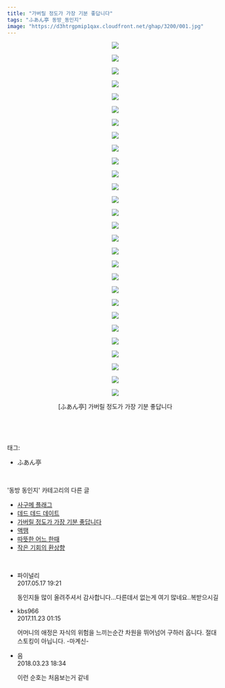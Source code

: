 ```yaml
---
title: "가버릴 정도가 가장 기분 좋답니다"
tags: "ふあん亭 동방_동인지"
image: "https://d3htrgpmip1qax.cloudfront.net/ghap/3200/001.jpg"
---
```

<div class="article">
<p style="text-align: center; clear: none; float: none;"><img src="{{ site.imgserver5 }}/ghap/3200/001.jpg"/></p>
<p style="text-align: center; clear: none; float: none;"><img src="{{ site.imgserver5 }}/ghap/3200/002.jpg"/></p>
<p style="text-align: center; clear: none; float: none;"><img src="{{ site.imgserver5 }}/ghap/3200/003.jpg"/></p>
<p style="text-align: center; clear: none; float: none;"><img src="{{ site.imgserver5 }}/ghap/3200/004.jpg"/></p>
<p style="text-align: center; clear: none; float: none;"><img src="{{ site.imgserver5 }}/ghap/3200/005.jpg"/></p>
<p style="text-align: center; clear: none; float: none;"><img src="{{ site.imgserver5 }}/ghap/3200/006.jpg"/></p>
<p style="text-align: center; clear: none; float: none;"><img src="{{ site.imgserver5 }}/ghap/3200/007.jpg"/></p>
<p style="text-align: center; clear: none; float: none;"><img src="{{ site.imgserver5 }}/ghap/3200/008.jpg"/></p>
<p style="text-align: center; clear: none; float: none;"><img src="{{ site.imgserver5 }}/ghap/3200/009.jpg"/></p>
<p style="text-align: center; clear: none; float: none;"><img src="{{ site.imgserver5 }}/ghap/3200/010.jpg"/></p>
<p style="text-align: center; clear: none; float: none;"><img src="{{ site.imgserver5 }}/ghap/3200/011.jpg"/></p>
<p style="text-align: center; clear: none; float: none;"><img src="{{ site.imgserver5 }}/ghap/3200/012.jpg"/></p>
<p style="text-align: center; clear: none; float: none;"><img src="{{ site.imgserver5 }}/ghap/3200/013.jpg"/></p>
<p style="text-align: center; clear: none; float: none;"><img src="{{ site.imgserver5 }}/ghap/3200/014.jpg"/></p>
<p style="text-align: center; clear: none; float: none;"><img src="{{ site.imgserver5 }}/ghap/3200/015.jpg"/></p>
<p style="text-align: center; clear: none; float: none;"><img src="{{ site.imgserver5 }}/ghap/3200/016.jpg"/></p>
<p style="text-align: center; clear: none; float: none;"><img src="{{ site.imgserver5 }}/ghap/3200/017.jpg"/></p>
<p style="text-align: center; clear: none; float: none;"><img src="{{ site.imgserver5 }}/ghap/3200/018.jpg"/></p>
<p style="text-align: center; clear: none; float: none;"><img src="{{ site.imgserver5 }}/ghap/3200/019.jpg"/></p>
<p style="text-align: center; clear: none; float: none;"><img src="{{ site.imgserver5 }}/ghap/3200/020.jpg"/></p>
<p style="text-align: center; clear: none; float: none;"><img src="{{ site.imgserver5 }}/ghap/3200/021.jpg"/></p>
<p style="text-align: center; clear: none; float: none;"><img src="{{ site.imgserver5 }}/ghap/3200/022.jpg"/></p>
<p style="text-align: center; clear: none; float: none;"><img src="{{ site.imgserver5 }}/ghap/3200/023.jpg"/></p>
<p style="text-align: center; clear: none; float: none;"><img src="{{ site.imgserver5 }}/ghap/3200/024.jpg"/></p>
<p style="text-align: center; clear: none; float: none;"><img src="{{ site.imgserver5 }}/ghap/3200/025.jpg"/></p>
<p style="text-align: center; clear: none; float: none;"><img src="{{ site.imgserver5 }}/ghap/3200/026.png"/></p>
<p style="text-align: center; clear: none; float: none;"><img src="{{ site.imgserver5 }}/ghap/3200/027.jpg"/></p>
<p style="text-align: center; clear: none; float: none;"><img src="{{ site.imgserver5 }}/ghap/3200/028.jpg"/></p>
<p style="text-align: center; clear: none; float: none;">[ふあん亭] 가버릴 정도가 가장 기분 좋답니다</p>
<p><br/></p>
</div><br/>
<div class="tagTrail">
<p>태그: </p>
<ul>
<li>ふあん亭</li>
</ul>
</div><br/>
<div class="another">
<p>'동방 동인지' 카테고리의 다른 글</p>
<ul>
<li><a href="/ghap_3203">사구메 플래그</a></li>
<li><a href="/ghap_3201">데드 데드 데이트</a></li>
<li><a href="/ghap_3200">가버릴 정도가 가장 기분 좋답니다</a></li>
<li><a href="/ghap_3199">액땜</a></li>
<li><a href="/ghap_3198">따뜻한 어느 한때</a></li>
<li><a href="/ghap_3196">작은 기회의 환상향</a></li>
</ul>
</div><br/>
<div class="cb_module cb_fluid">
<div class="cb_wrt cb_profile">
<div class="comment">
<ul>
<li class="cb_thumb_off" id="comment14991486">
<div class="cb_comment_area">
<div class="cb_info_area">
<div class="cb_section">
<span class="cb_nick_name">파이널리</span>
</div>
<div class="cb_section">
<span class="cb_date">2017.05.17 19:21 </span>
</div>
</div>
<div class="cb_dsc_comment">
<p class="cb_dsc">
											동인지들 많이 올려주셔서 감사합니다...다른데서 없는게 여기 많네요..복받으시길
										</p>
</div>
</div></li>
<li class="cb_thumb_off" id="comment15135643">
<div class="cb_comment_area">
<div class="cb_info_area">
<div class="cb_section">
<span class="cb_nick_name">kbs966</span>
</div>
<div class="cb_section">
<span class="cb_date">2017.11.23 01:15 </span>
</div>
</div>
<div class="cb_dsc_comment">
<p class="cb_dsc">
											어머니의 애정은 자식의 위험을 느끼는순간 차원을 뛰어넘어 구하러 옵니다. 절대 스토킹이 아닙니다. -마계신-
										</p>
</div>
</div></li>
<li class="cb_thumb_off" id="comment15225322">
<div class="cb_comment_area">
<div class="cb_info_area">
<div class="cb_section">
<span class="cb_nick_name">음</span>
</div>
<div class="cb_section">
<span class="cb_date">2018.03.23 18:34 </span>
</div>
</div>
<div class="cb_dsc_comment">
<p class="cb_dsc">
											이런 순호는 처음보는거 같네 
										</p>
</div>
</div></li>
</ul>
</div>
</div><!-- commentList close -->
</div><br/>
